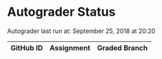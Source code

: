 # Autograder Status
Autograder last run at: September 25, 2018 at 20:20

| GitHub ID | Assignment | Graded Branch |
|-----------|------------|---------------|
